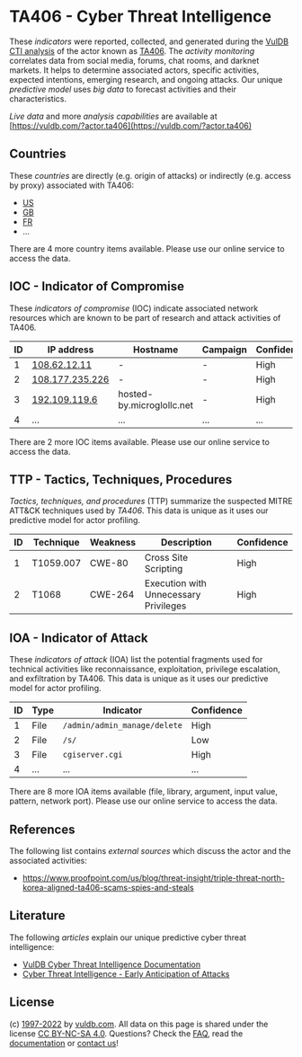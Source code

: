 # TA406 - Cyber Threat Intelligence

These _indicators_ were reported, collected, and generated during the [VulDB CTI analysis](https://vuldb.com/?kb.cti) of the actor known as [TA406](https://vuldb.com/?actor.ta406). The _activity monitoring_ correlates data from social media, forums, chat rooms, and darknet markets. It helps to determine associated actors, specific activities, expected intentions, emerging research, and ongoing attacks. Our unique _predictive model_ uses _big data_ to forecast activities and their characteristics.

_Live data_ and more _analysis capabilities_ are available at [https://vuldb.com/?actor.ta406](https://vuldb.com/?actor.ta406)

## Countries

These _countries_ are directly (e.g. origin of attacks) or indirectly (e.g. access by proxy) associated with TA406:

* [US](https://vuldb.com/?country.us)
* [GB](https://vuldb.com/?country.gb)
* [FR](https://vuldb.com/?country.fr)
* ...

There are 4 more country items available. Please use our online service to access the data.

## IOC - Indicator of Compromise

These _indicators of compromise_ (IOC) indicate associated network resources which are known to be part of research and attack activities of TA406.

ID | IP address | Hostname | Campaign | Confidence
-- | ---------- | -------- | -------- | ----------
1 | [108.62.12.11](https://vuldb.com/?ip.108.62.12.11) | - | - | High
2 | [108.177.235.226](https://vuldb.com/?ip.108.177.235.226) | - | - | High
3 | [192.109.119.6](https://vuldb.com/?ip.192.109.119.6) | hosted-by.microglollc.net | - | High
4 | ... | ... | ... | ...

There are 2 more IOC items available. Please use our online service to access the data.

## TTP - Tactics, Techniques, Procedures

_Tactics, techniques, and procedures_ (TTP) summarize the suspected MITRE ATT&CK techniques used by _TA406_. This data is unique as it uses our predictive model for actor profiling.

ID | Technique | Weakness | Description | Confidence
-- | --------- | -------- | ----------- | ----------
1 | T1059.007 | CWE-80 | Cross Site Scripting | High
2 | T1068 | CWE-264 | Execution with Unnecessary Privileges | High

## IOA - Indicator of Attack

These _indicators of attack_ (IOA) list the potential fragments used for technical activities like reconnaissance, exploitation, privilege escalation, and exfiltration by TA406. This data is unique as it uses our predictive model for actor profiling.

ID | Type | Indicator | Confidence
-- | ---- | --------- | ----------
1 | File | `/admin/admin_manage/delete` | High
2 | File | `/s/` | Low
3 | File | `cgiserver.cgi` | High
4 | ... | ... | ...

There are 8 more IOA items available (file, library, argument, input value, pattern, network port). Please use our online service to access the data.

## References

The following list contains _external sources_ which discuss the actor and the associated activities:

* https://www.proofpoint.com/us/blog/threat-insight/triple-threat-north-korea-aligned-ta406-scams-spies-and-steals

## Literature

The following _articles_ explain our unique predictive cyber threat intelligence:

* [VulDB Cyber Threat Intelligence Documentation](https://vuldb.com/?kb.cti)
* [Cyber Threat Intelligence - Early Anticipation of Attacks](https://www.scip.ch/en/?labs.20201022)

## License

(c) [1997-2022](https://vuldb.com/?kb.changelog) by [vuldb.com](https://vuldb.com/?kb.about). All data on this page is shared under the license [CC BY-NC-SA 4.0](https://creativecommons.org/licenses/by-nc-sa/4.0/). Questions? Check the [FAQ](https://vuldb.com/?kb.faq), read the [documentation](https://vuldb.com/?kb) or [contact us](https://vuldb.com/?contact)!
